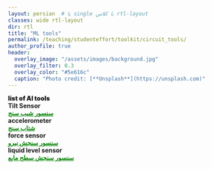 ```yaml
---
layout: persian  # یا single با کلاس rtl-layout
classes: wide rtl-layout
dir: rtl
title: "ML tools"
permalink: /teaching/studenteffort/toolkit/circuit_tools/
author_profile: true
header:
  overlay_image: "/assets/images/background.jpg"
  overlay_filter: 0.3
  overlay_color: "#5e616c"
  caption: "Photo credit: [**Unsplash**](https://unsplash.com)"
---
```


<div class="english-text">
    <strong style="font-weight: 900;">list of AI tools</strong>
</div>

<!--1-->
<div class="english-text">
<strong>Tilt Sensor</strong>
</div>
<a href="/teaching/studenteffort/toolkit/tilt_sensor" style="text-decoration:underline; color:green;" target="_blank"><strong>  سنسور شیب سنج</strong></a>

<!--2-->
<div class="english-text">
<strong>accelerometer</strong>
</div>
<a href="/teaching/studenteffort/toolkit/accelerometer" style="text-decoration:underline; color:green;" target="_blank"><strong> شتاب سنج</strong></a>

<!--3-->
<div class="english-text">
<strong>force sensor</strong>
</div>
<a href="/teaching/studenteffort/toolkit/force_sensor" style="text-decoration:underline; color:green;" target="_blank"><strong> سنسور سنجش نیرو</strong></a>

<!--3-->
<div class="english-text">
<strong>liquid level sensor</strong>
</div>
<a href="/teaching/studenteffort/toolkit/liquid_level_sensor" style="text-decoration:underline; color:green;" target="_blank"><strong> سنسور سنجش سطح مایع</strong></a>
